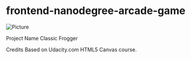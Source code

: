frontend-nanodegree-arcade-game
===============================

![Picture](http://postimg.org/image/59bxw7h11/)

Project Name
Classic Frogger

Credits
Based on Udacity.com HTML5 Canvas course.